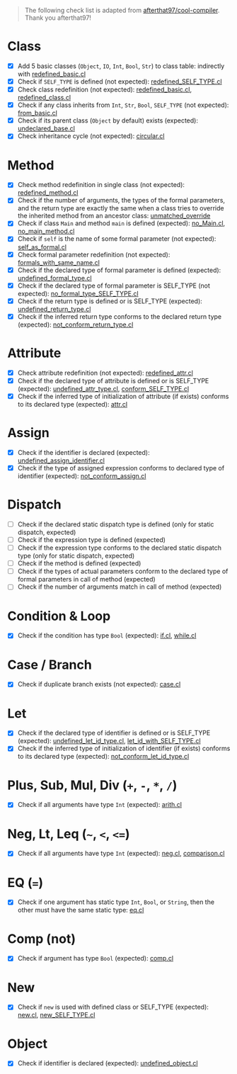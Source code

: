 > The following check list is adapted from [afterthat97/cool-compiler](https://github.com/afterthat97/cool-compiler/tree/master/assignments/PA4). Thank you afterthat97!

# Class

- [x] Add 5 basic classes (`Object`, `IO`, `Int`, `Bool`, `Str`) to class table: indirectly with [redefined_basic.cl](tests/class/redefined_basic.cl)
- [x] Check if `SELF_TYPE` is defined (not expected): [redefined_SELF_TYPE.cl](tests/class/redefined_SELF_TYPE.cl)
- [x] Check class redefinition (not expected): [redefined_basic.cl](tests/redefined_basic.cl), [redefined_class.cl](tests/class/redefined_class.cl)
- [x] Check if any class inherits from `Int`, `Str`, `Bool`, `SELF_TYPE` (not expected): [from_basic.cl](tests/class/from_basic.cl)
- [x] Check if its parent class (`Object` by default) exists (expected): [undeclared_base.cl](tests/class/undeclared_base.cl)
- [x] Check inheritance cycle (not expected): [circular.cl](tests/class/circular.cl)

# Method

- [x] Check method redefinition in single class (not expected): [redefined_method.cl](tests/method/redefined_method.cl)
- [x] Check if the number of arguments, the types of the formal parameters, and the return type are exactly the same when a class tries to override the inherited method from an ancestor class: [unmatched_override](tests/method/unmatched_override.cl)
- [x] Check if class `Main` and method `main` is defined (expected): [no_Main.cl](tests/method/no_Main.cl), [no_main_method.cl](tests/method/no_main_method.cl)
- [x] Check if `self` is the name of some formal parameter (not expected): [self_as_formal.cl](tests/method/self_as_formal.cl)
- [x] Check formal parameter redefinition (not expected): [formals_with_same_name.cl](tests/method/formals_with_same_name.cl)
- [x] Check if the declared type of formal parameter is defined (expected): [undefined_formal_type.cl](tests/method/undefined_formal_type.cl)
- [x] Check if the declared type of formal parameter is SELF_TYPE (not expected): [no_formal_type_SELF_TYPE.cl](tests/no_formal_type_SELF_TYPE.cl)
- [x] Check if the return type is defined or is SELF_TYPE (expected): [undefined_return_type.cl](tests/method/undefined_return_type.cl)
- [x] Check if the inferred return type conforms to the declared return type (expected): [not_conform_return_type.cl](tests/not_conform_return_type.cl)

# Attribute

- [x] Check attribute redefinition (not expected): [redefined_attr.cl](tests/method/redefined_attr.cl)
- [x] Check if the declared type of attribute is defined or is SELF_TYPE (expected): [undefined_attr_type.cl](tests/method/undefined_attr_type.cl), [conform_SELF_TYPE.cl](tests/conform_SELF_TYPE.cl)
- [x] Check if the inferred type of initialization of attribute (if exists) conforms to its declared type (expected): [attr.cl](tests/attr.cl)

# Assign

- [x] Check if the identifier is declared (expected): [undefined_assign_identifier.cl](tests/undefined_assign_identifier.cl)
- [x] Check if the type of assigned expression conforms to declared type of identifier (expected): [not_conform_assign.cl](tests/not_conform_assign.cl)

# Dispatch

- [ ] Check if the declared static dispatch type is defined (only for static dispatch, expected)
- [ ] Check if the expression type is defined (expected)
- [ ] Check if the expression type conforms to the declared static dispatch type (only for static dispatch, expected)
- [ ] Check if the method is defined (expected)
- [ ] Check if the types of actual parameters conform to the declared type of formal parameters in call of method (expected)
- [ ] Check if the number of arguments match in call of method (expected)

# Condition & Loop

- [x] Check if the condition has type `Bool` (expected): [if.cl](tests/if.cl), [while.cl](tests/while.cl)

# Case / Branch

- [x] Check if duplicate branch exists (not expected): [case.cl](tests/case.cl)

# Let

- [x] Check if the declared type of identifier is defined or is SELF_TYPE (expected): [undefined_let_id_type.cl](tests/undefined_let_id_type.cl), [let_id_with_SELF_TYPE.cl](tests/let_id_with_SELF_TYPE.cl)
- [x] Check if the inferred type of initialization of identifier (if exists) conforms to its declared type (expected): [not_conform_let_id_type.cl](tests/not_conform_let_id_type.cl)

# Plus, Sub, Mul, Div (`+`, `-`, `*`, `/`)

- [x] Check if all arguments have type `Int` (expected): [arith.cl](tests/arith.cl)

# Neg, Lt, Leq (`~`, `<`, `<=`)

- [x] Check if all arguments have type `Int` (expected): [neg.cl](tests/neg.cl), [comparison.cl](tests/comparison.cl)

# EQ (`=`)

- [x] Check if one argument has static type `Int`,  `Bool`, or `String`, then the other must have the same static type: [eq.cl](tests/eq.cl)

# Comp (not)

- [x] Check if argument has type `Bool` (expected): [comp.cl](tests/comp.cl)

# New

- [x] Check if `new` is used with defined class or SELF_TYPE (expected): [new.cl](tests/new.cl), [new_SELF_TYPE.cl](tests/new_SELF_TYPE.cl)

# Object

- [x] Check if identifier is declared (expected): [undefined_object.cl](tests/undefined_object.cl)
